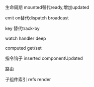 生命周期 mounted替代ready,增加updated

emit on替代dispatch broadcast

key 替代track-by

watch handler deep

computed get/set

指令钩子 inserted componentUpdated

路由

子组件索引 refs
render